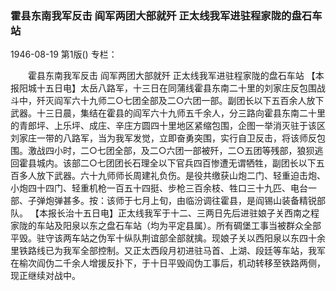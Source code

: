 ### 霍县东南我军反击  阎军两团大部就歼  正太线我军进驻程家陇的盘石车站

1946-08-19
第1版()
专栏：

　　霍县东南我军反击
    阎军两团大部就歼
    正太线我军进驻程家陇的盘石车站
    【本报阳城十五日电】太岳八路军，十三日在同蒲线霍县东南二十里的刘家庄反包围战斗中，歼灭阎军六十九师二○七团全部及二○六团一部。副团长以下五百余人放下武器。十三日晨，集结在霍县的阎军六十九师五千余人，分三路向霍县东南二十里的青郎坪、上乐坪、成庄、辛庄方圆四十里地区紧缩包围，企图一举消灭驻于该区刘家庄一带的八路军，当为我军发觉，立即奋勇突围，实行自卫反击，将该师反包围。激战四小时，二○七团全部，及二○六团一部被歼，二○五团等残部，狼狈逃回霍县城内。该部二○七团团长石理全以下官兵四百惨遭无谓牺牲，副团长以下五百多人放下武器。六十九师师长周建礼负伤。是役共缴获山炮二门、轻重迫击炮、小炮四十四门、轻重机枪一百五十四挺、步枪三百余枝、牲口三十九匹、电台一部、子弹炮弹甚多。按：该师于七月上旬，由临汾调往霍县，是阎锡山装备精锐部队。
    【本报长治十五日电】正太线我军于十二、三两日先后进驻娘子关西南之程家陇的车站及阳泉以东之盘石车站（均为平定县属）。所有碉堡工事当被群众全部平毁。驻守该两车站之伪军十纵队荆谊部全部就擒。现娘子关以西阳泉以东四十余里铁路线已为我军全部控制。又正太西段月初进驻马首、上湖、段廷等车站，我军在榆次阎伪二千余人增援反扑下，于十日平毁阎伪工事后，机动转移至铁路两侧，现正继续对战中。
